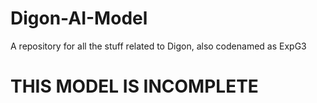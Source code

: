 # Digon-AI-Model
A repository for all the stuff related to Digon, also codenamed as ExpG3


# THIS MODEL IS INCOMPLETE
